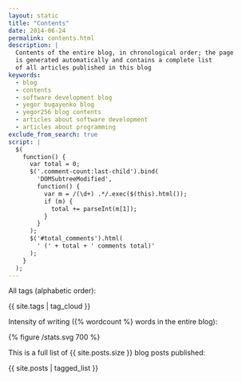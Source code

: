 ```yaml
---
layout: static
title: "Contents"
date: 2014-06-24
permalink: contents.html
description: |
  Contents of the entire blog, in chronological order; the page
  is generated automatically and contains a complete list
  of all articles published in this blog
keywords:
  - blog
  - contents
  - software development blog
  - yegor bugayenko blog
  - yegor256 blog contents
  - articles about software development
  - articles about programming
exclude_from_search: true
script: |
  $(
    function() {
      var total = 0;
      $('.comment-count:last-child').bind(
        'DOMSubtreeModified',
        function() {
          var m = /(\d+) .*/.exec($(this).html());
          if (m) {
            total += parseInt(m[1]);
          }
        }
      );
      $('#total_comments').html(
        ' (' + total + ' comments total)'
      );
    }
  );
---
```


All tags (alphabetic order):

{{ site.tags | tag_cloud }}

Intensity of writing ({% wordcount %} words in the entire blog):

{% figure /stats.svg 700 %}

This is a full list of {{ site.posts.size }} blog posts published<span id="total_comments"></span>:

{{ site.posts | tagged_list }}

